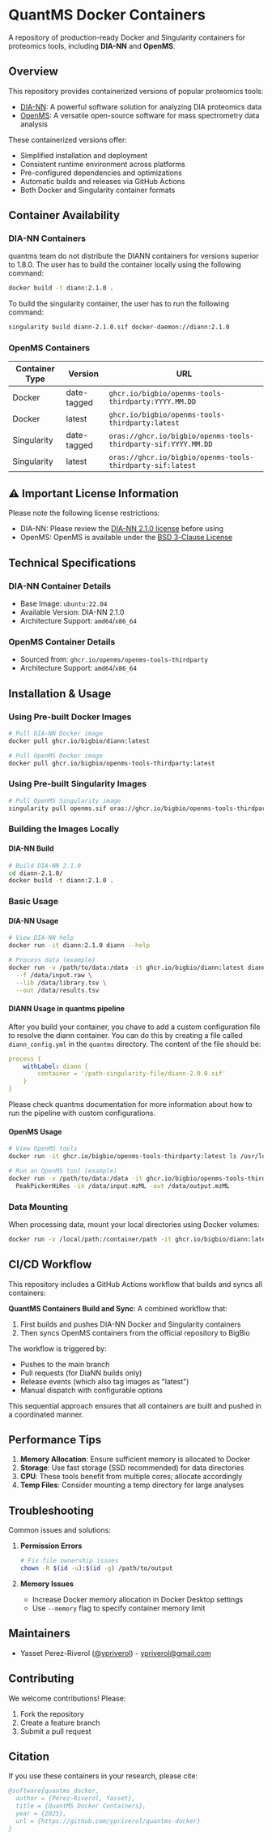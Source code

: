# QuantMS Docker Containers

A repository of production-ready Docker and Singularity containers for proteomics tools, including **DIA-NN** and **OpenMS**.

## Overview

This repository provides containerized versions of popular proteomics tools:

- [DIA-NN](https://github.com/vdemichev/DiaNN): A powerful software solution for analyzing DIA proteomics data
- [OpenMS](https://www.openms.de/): A versatile open-source software for mass spectrometry data analysis

These containerized versions offer:

- Simplified installation and deployment
- Consistent runtime environment across platforms
- Pre-configured dependencies and optimizations
- Automatic builds and releases via GitHub Actions
- Both Docker and Singularity container formats

## Container Availability

### DIA-NN Containers

quantms team do not distribute the DIANN containers for versions superior to 1.8.0. The user has to build the container locally using the following command:

```bash
docker build -t diann:2.1.0 .
```

To build the singularity container, the user has to run the following command:

```bash
singularity build diann-2.1.0.sif docker-daemon://diann:2.1.0
```

### OpenMS Containers

| Container Type | Version | URL |
|----------------|---------|-----|
| Docker | date-tagged | `ghcr.io/bigbio/openms-tools-thirdparty:YYYY.MM.DD` |
| Docker | latest | `ghcr.io/bigbio/openms-tools-thirdparty:latest` |
| Singularity | date-tagged | `oras://ghcr.io/bigbio/openms-tools-thirdparty-sif:YYYY.MM.DD` |
| Singularity | latest | `oras://ghcr.io/bigbio/openms-tools-thirdparty-sif:latest` |

## ⚠️ Important License Information

Please note the following license restrictions:

- DIA-NN: Please review the [DIA-NN 2.1.0 license](diann-2.1.0/LICENSE.txt) before using
- OpenMS: OpenMS is available under the [BSD 3-Clause License](https://github.com/OpenMS/OpenMS/blob/develop/LICENSE)

## Technical Specifications

### DIA-NN Container Details
- Base Image: `ubuntu:22.04`
- Available Version: DIA-NN 2.1.0
- Architecture Support: `amd64`/`x86_64`

### OpenMS Container Details
- Sourced from: `ghcr.io/openms/openms-tools-thirdparty`
- Architecture Support: `amd64`/`x86_64`

## Installation & Usage

### Using Pre-built Docker Images

```bash
# Pull DIA-NN Docker image
docker pull ghcr.io/bigbio/diann:latest

# Pull OpenMS Docker image
docker pull ghcr.io/bigbio/openms-tools-thirdparty:latest
```

### Using Pre-built Singularity Images

```bash
# Pull OpenMS Singularity image
singularity pull openms.sif oras://ghcr.io/bigbio/openms-tools-thirdparty-sif:latest
```

### Building the Images Locally

#### DIA-NN Build
```bash
# Build DIA-NN 2.1.0
cd diann-2.1.0/
docker build -t diann:2.1.0 .
```

### Basic Usage

#### DIA-NN Usage
```bash
# View DIA-NN help
docker run -it diann:2.1.0 diann --help

# Process data (example)
docker run -v /path/to/data:/data -it ghcr.io/bigbio/diann:latest diann \
  --f /data/input.raw \
  --lib /data/library.tsv \
  --out /data/results.tsv
```

#### DIANN Usage in quantms pipeline

After you build your container, you chave to add a custom configuration file to resolve the diann container. You can do this by creating a file called `diann_config.yml` in the `quantms` directory. The content of the file should be:

```yaml
process {
    withLabel: diann {
        container = '/path-singularity-file/diann-2.0.0.sif'
    }
}
```

Please check quantms documentation for more information about how to run the pipeline with custom configurations. 

#### OpenMS Usage
```bash
# View OpenMS tools
docker run -it ghcr.io/bigbio/openms-tools-thirdparty:latest ls /usr/local/bin/

# Run an OpenMS tool (example)
docker run -v /path/to/data:/data -it ghcr.io/bigbio/openms-tools-thirdparty:latest \
  PeakPickerHiRes -in /data/input.mzML -out /data/output.mzML
```

### Data Mounting
When processing data, mount your local directories using Docker volumes:
```bash
docker run -v /local/path:/container/path -it ghcr.io/bigbio/diann:latest diann [commands]
```

## CI/CD Workflow

This repository includes a GitHub Actions workflow that builds and syncs all containers:

**QuantMS Containers Build and Sync**: A combined workflow that:
1. First builds and pushes DIA-NN Docker and Singularity containers
2. Then syncs OpenMS containers from the official repository to BigBio

The workflow is triggered by:
- Pushes to the main branch
- Pull requests (for DiaNN builds only)
- Release events (which also tag images as "latest")
- Manual dispatch with configurable options

This sequential approach ensures that all containers are built and pushed in a coordinated manner.

## Performance Tips

1. **Memory Allocation**: Ensure sufficient memory is allocated to Docker
2. **Storage**: Use fast storage (SSD recommended) for data directories
3. **CPU**: These tools benefit from multiple cores; allocate accordingly
4. **Temp Files**: Consider mounting a temp directory for large analyses

## Troubleshooting

Common issues and solutions:

1. **Permission Errors**
   ```bash
   # Fix file ownership issues
   chown -R $(id -u):$(id -g) /path/to/output
   ```

2. **Memory Issues**
   - Increase Docker memory allocation in Docker Desktop settings
   - Use `--memory` flag to specify container memory limit

## Maintainers

- Yasset Perez-Riverol ([@ypriverol](https://github.com/ypriverol)) - [ypriverol@gmail.com](mailto:ypriverol@gmail.com)

## Contributing

We welcome contributions! Please:

1. Fork the repository
2. Create a feature branch
3. Submit a pull request

## Citation

If you use these containers in your research, please cite:

```bibtex
@software{quantms_docker,
  author = {Perez-Riverol, Yasset},
  title = {QuantMS Docker Containers},
  year = {2025},
  url = {https://github.com/ypriverol/quantms-docker}
}